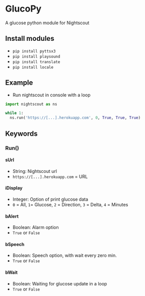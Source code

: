 # GlucoPy
A glucose python module for Nightscout

## Install modules
* `pip install pyttsx3`
* `pip install playsound`
* `pip install translate`
* `pip install locale`

## Example
* Run nightscout in console with a loop
```python 
import nightscout as ns

while 1:
  ns.run('https://[...].herokuapp.com', 0, True, True, True) 
  ```
## Keywords
### Run()
#### sUrl
* String: Nightscout url
* `https://[...].herokuapp.com` = URL
#### iDisplay
* Integer: Option of print glucose data
* `0` = All, `1`= Glucose, `2` = Direction, `3` = Delta, `4` = Minutes
#### bAlert
* Boolean: Alarm option 
* `True` or `False`
#### bSpeech
* Boolean: Speech option, with wait every zero min.
* `True` or `False`
#### bWait
* Boolean: Waiting for glucose update in a loop
* `True` or `False`
